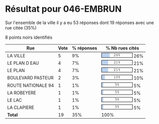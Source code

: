 # Résultat pour 046-EMBRUN

Sur l'ensemble de la ville il y a eu 53 réponses dont 19 réponses avec une rue citée (35%)

8 points noirs identifiés

| Rue | Vote | % réponses | % Nb rues cités|
|-----|------|------------|----------------|
| LA VILLE | 5 | 9% | <img src="../../img/bar_26.gif" />&nbsp;26%|
| LE PLAN D EAU | 4 | 7% | <img src="../../img/bar_21.gif" />&nbsp;21%|
| LE PLAN | 4 | 7% | <img src="../../img/bar_21.gif" />&nbsp;21%|
| BOULEVARD PASTEUR | 2 | 3% | <img src="../../img/bar_10.gif" />&nbsp;10%|
| ROUTE NATIONALE 94 | 1 | 1% | <img src="../../img/bar_5.gif" />&nbsp;5%|
| LA ROBEYERE | 1 | 1% | <img src="../../img/bar_5.gif" />&nbsp;5%|
| LE LAC | 1 | 1% | <img src="../../img/bar_5.gif" />&nbsp;5%|
| LA CLAPIERE | 1 | 1% | <img src="../../img/bar_5.gif" />&nbsp;5%|
| **Total** | 19 | 35% | 100%|
